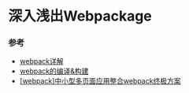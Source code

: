 # 深入浅出Webpackage

### 参考

* [webpack详解](https://juejin.im/post/5aa3d2056fb9a028c36868aa)
* [webpack的编译&构建](https://juejin.im/post/5ac2d8a7f265da23a049bd8a)
* [[webpack]中小型多页面应用整合webpack终极方案](https://juejin.im/post/5a1b9a6ef265da432a7b4d0d)